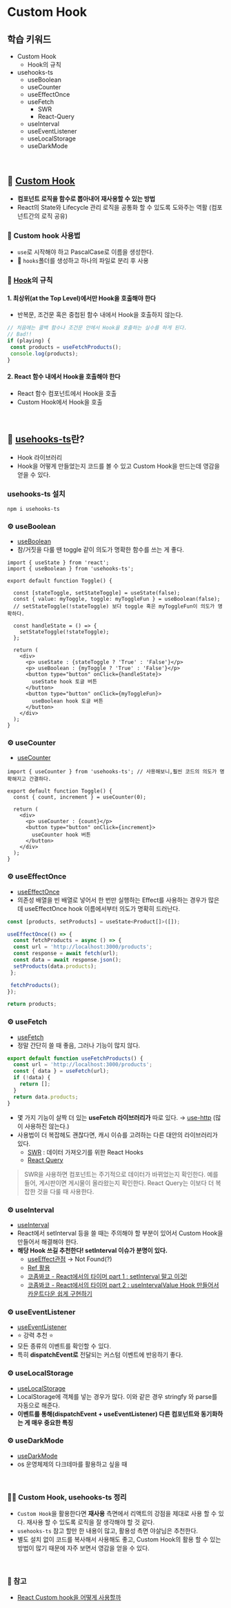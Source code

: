 # Custom Hook

## 학습 키워드

- Custom Hook
  - Hook의 규칙
- usehooks-ts
  - useBoolean
  - useCounter
  - useEffectOnce
  - useFetch
    - SWR
    - React-Query
  - useInterval
  - useEventListener
  - useLocalStorage
  - useDarkMode

<br/>

## 📖 [Custom Hook](https://react-ko.dev/reference/react/useRef)

- __컴포넌트 로직을 함수로 뽑아내어 재사용할 수 있는 방법__
- React의 State와 Lifecycle 관리 로직을 공통화 할 수 있도록 도와주는 역활 (컴포넌트간의 로직 공유)

### 🤖 Custom hook 사용법

- `use`로 시작해야 하고 PascalCase로 이름을 생성한다.
- 📁 `hooks`폴더를 생성하고 하나의 파일로 분리 후 사용

### 📌 [Hook](https://ko.legacy.reactjs.org/docs/hooks-rules.html)의 규칙

#### 1. 최상위(at the Top Level)에서만 Hook을 호출해야 한다

- 반복문, 조건문 혹은 중첩된 함수 내에서 Hook을 호출하지 않는다.

```jsx
// 처음에는 콜백 함수나 조건문 안에서 Hook을 호출하는 실수를 하게 된다.
// Bad!!
if (playing) {
 const products = useFetchProducts();
 console.log(products);
}
```

#### 2. React 함수 내에서 Hook을 호출해야 한다

- React 함수 컴포넌트에서 Hook을 호출
- Custom Hook에서 Hook을 호출

<br/>

## 📖 [usehooks-ts](https://usehooks-ts.com/)란?

- Hook 라이브러리
- Hook을 어떻게 만들었는지 코드를 볼 수 있고 Custom Hook을 만드는데 영감을 얻을 수 있다.

### usehooks-ts 설치

```shell
npm i usehooks-ts
```

### ⚙️ useBoolean

- [useBoolean](https://usehooks-ts.com/react-hook/use-boolean)
- 참/거짓을 다룰 땐 toggle 같이 의도가 명확한 함수를 쓰는 게 좋다.

```tsx
import { useState } from 'react';
import { useBoolean } from 'usehooks-ts';

export default function Toggle() {

  const [stateToggle, setStateToggle] = useState(false);
  const { value: myToggle, toggle: myToggleFun } = useBoolean(false); 
  // setStateToggle(!stateToggle) 보다 toggle 혹은 myToggleFun이 의도가 명확하다.

  const handleState = () => {
    setStateToggle(!stateToggle); 
  };

  return (
    <div>
      <p> useState : {stateToggle ? 'True' : 'False'}</p>
      <p> useBoolean : {myToggle ? 'True' : 'False'}</p>
      <button type="button" onClick={handleState}>
        useState hook 토글 버튼
      </button>
      <button type="button" onClick={myToggleFun}>
        useBoolean hook 토글 버튼
      </button>
    </div>
  );
}
```

### ⚙️ useCounter

- [useCounter](https://usehooks-ts.com/react-hook/use-counter)

```tsx
import { useCounter } from 'usehooks-ts'; // 사용해보니,훨씬 코드의 의도가 명확해지고 간결하다. 

export default function Toggle() {
  const { count, increment } = useCounter(0);

  return (
    <div>
      <p> useCounter : {count}</p>
      <button type="button" onClick={increment}> 
        useCounter hook 버튼
      </button>
    </div>
  );
}
```

### ⚙️ useEffectOnce

- [useEffectOnce](https://usehooks-ts.com/react-hook/use-effect-once)
- 의존성 배열을 빈 배열로 넣어서 한 번만 실행하는 Effect를 사용하는 경우가 많은데 useEffectOnce
hook 이름에서부터 의도가 명확히 드러난다.

```jsx
const [products, setProducts] = useState<Product[]>([]);

useEffectOnce(() => {
  const fetchProducts = async () => {
  const url = 'http://localhost:3000/products';
  const response = await fetch(url);
  const data = await response.json();
  setProducts(data.products);
 };

 fetchProducts();
});

return products;
```

### ⚙️ useFetch

- [useFetch](https://usehooks-ts.com/react-hook/use-fecth)
- 정말 간단히 쓸 때 좋음, 그러나 기능이 많지 않다.

```jsx
export default function useFetchProducts() {
  const url = 'http://localhost:3000/products';
  const { data } = useFetch(url);
  if (!data) { 
    return []; 
  }
  return data.products;
}
```

- 몇 가지 기능이 살짝 더 있는 __useFetch 라이브러리가__ 따로 있다. → [use-http](https://use-http.com) (많이 사용하진 않는다.)
- 사용법이 더 복잡헤도 괜찮다면, 캐시 이슈를 고려하는 다른 대안의 라이브러리가 있다.
  - [SWR](https://swr.vercel.app/ko) : 데이터 가져오기를 위한 React Hooks
  - [React Query](https://tanstack.com/query/latest)

> SWR을 사용하면 컴포넌트는 주기적으로 데이터가 바뀌었는지 확인한다. 예를 들어, 게시판이면 게시물이 올라왔는지 확인한다. React Query는 이보다 더 복잡한 것을 다룰 때 사용한다.

### ⚙️ useInterval

- [useInterval](https://usehooks-ts.com/react-hook/use-interval)
- React에서 setInterval 등을 쓸 때는 주의해야 할 부분이 있어서 Custom Hook을 만들어서 해결해야 한다.
- __해당 Hook 쓰길 추천한다! setInterval 이슈가 분명이 있다.__
  - [useEffect관점](https://overreacted.io/ko/a-complete-guide-to-useeffect/) → Not Found(?)
  - [Ref 활용](https://overreacted.io/making-setinterval-declarative-with-react-hooks/)
  - [코좀봐코 - React에서의 타이머 part 1 : setInterval 말고 이것!](https://youtu.be/2tUdyY5uBSw?si=6WEJ2BXMeAh7pWnI)
  - [코좀봐코 - React에서의 타이머 part 2 : useIntervalValue Hook 만들어서 카운트다운 쉽게 구현하기](https://youtu.be/zBmTqF0GpN4?si=jj9L9pKd5q9IqQuz)
  
### ⚙️ useEventListener

- [useEventListener](https://usehooks-ts.com/react-hook/use-event-listener)
- ⭐️ 강력 추천 ⭐️
- 모든 종류의 이벤트를 확인할 수 있다.
- 특히 __dispatchEvent로__ 전달되는 커스텀 이벤트에 반응하기 좋다.

### ⚙️ useLocalStorage

- [useLocalStorage](https://usehooks-ts.com/react-hook/use-local-storage)
- LocalStorage에 객체를 넣는 경우가 많다. 이와 같은 경우  stringfy 와 parse를 자동으로 해준다.
- __이벤트를 통해(dispatchEvent + useEventListener) 다른 컴포넌트와 동기화하는 게 매우 중요한 특징__

### ⚙️ useDarkMode

- [useDarkMode](https://usehooks-ts.com/react-hook/use-dark-mode)
- os 운영체제의 다크테마를 활용하고 싶을 때

<br/>

### ✍🏻 Custom Hook, usehooks-ts 정리

- `Custom Hook`을 활용한다면 __재사용__ 측면에서 리액트의 강점을 제대로 사용 할 수 있다. 재사용 할 수 있도록 로직을 잘 생각해야 할 것 같다.
- `usehooks-ts` 참고 할만 한 내용이 많고, 활용성 측면 야살님은 추천한다.
- 별도 설치 없이 코드를 복사해서 사용해도 좋고, Custom Hook의 활용 할 수 있는 방법이 많기 때문에 자주 보면서 영감을 얻을 수 있다.

<br/>

### 🔗 참고

- [React Custom hook을 어떻게 사용할까](https://medium.com/@asdfg9377/react-custom-hook에-대해-이해하고-사용하기-75f0e8f55df6)
